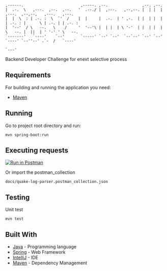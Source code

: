 ```                                                                                          
,------.                         ,-----. ,--.               ,--. ,--.                                  
|  .-.  \   ,---.  ,--.  ,--.   '  .--./ |  ,---.   ,--,--. |  | |  |  ,---.  ,--,--,   ,---.   ,---.  
|  |  \  : | .-. :  \  `'  /    |  |     |  .-.  | ' ,-.  | |  | |  | | .-. : |      \ | .-. | | .-. : 
|  '--'  / \   --.   \    /     '  '--'\ |  | |  | \ '-'  | |  | |  | \   --. |  ||  | ' '-' ' \   --. 
`-------'   `----'    `--'       `-----' `--' `--'  `--`--' `--' `--'  `----' `--''--' .`-  /   `----' 
                                                                                       `---'           
```

Backend Developer Challenge for enext selective process

## Requirements

For building and running the application you need:

- [Maven](http://maven.apache.org/download.cgi)

## Running

Go to project root directory and run:

```shell
mvn spring-boot:run
```


## Executing requests


[![Run in Postman](https://run.pstmn.io/button.svg)](https://documenter.getpostman.com/view/3030556/SVmySJBe?version=latest)

Or import the postman_collection

```shell
docs/quake-log-parser.postman_collection.json
```

##  Testing

Unit test
```shell
mvn test
```

## Built With

- [Java](https://www.java.com/) - Programming language
- [Spring](https://spring.io/) - Web Framework
- [IntelliJ](https://www.jetbrains.com/idea/) - IDE
- [Maven](https://maven.apache.org/) - Dependency Management